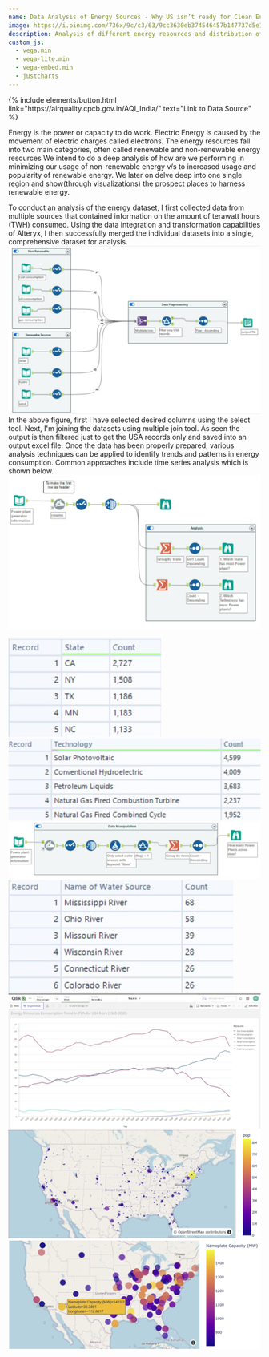 ```yaml
---
name: Data Analysis of Energy Sources - Why US isn’t ready for Clean Energy
image: https://i.pinimg.com/736x/9c/c3/63/9cc3630eb374546457b147737d5e1e66.jpg
description: Analysis of different energy resources and distribution of energy plants in US
custom_js:
  - vega.min
  - vega-lite.min
  - vega-embed.min
  - justcharts
---
```


<div class="right">
{% include elements/button.html link="https://airquality.cpcb.gov.in/AQI_India/" text="Link to Data Source" %}
</div>

Energy is the power or capacity to do work. Electric Energy is caused by the movement of electric charges called electrons. The energy resources fall into two main categories, often called renewable and non-renewable energy resources We intend to do a deep analysis of how are we performing in minimizing our usage of non-renewable energy v/s to increased usage and popularity of renewable energy. We later on delve deep into one single region and show(through visualizations) the prospect places to harness renewable energy.

To conduct an analysis of the energy dataset, I first collected data from multiple sources that contained information on the amount of terawatt hours (TWH) consumed. Using the data integration and transformation capabilities of Alteryx, I then successfully merged the individual datasets into a single, comprehensive dataset for analysis.
<img src="../assets/images/fig31.png" alt="image"/>
In the above figure, first I have selected desired columns using the select tool. Next, I'm joining the datasets using multiple join tool. As seen the output is then filtered just to get the USA records only and saved into an output excel file. Once the data has been properly prepared, various analysis techniques can be applied to identify trends and patterns in energy consumption. Common approaches include time series analysis which is shown below. 
<img src="../assets/images/fig32.png" alt="image"/>

<img src="../assets/images/fig29.png" alt="image"/>
<img src="../assets/images/fig30.png" alt="image"/>


<img src="../assets/images/fig33.png" alt="image"/>
<img src="../assets/images/x4.png" alt="image"/>

<img src="../assets/images/x3.png" alt="image"/>
<img src="../assets/images/x1.png" alt="image"/>
<img src="../assets/images/x2.png" alt="image"/>


